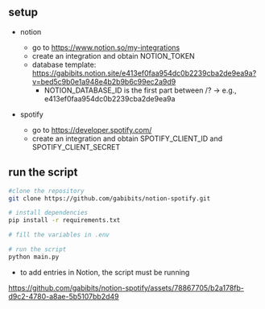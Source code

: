 ## setup
- notion
  - go to https://www.notion.so/my-integrations
  - create an integration and obtain NOTION_TOKEN
  - database template: https://gabibits.notion.site/e413ef0faa954dc0b2239cba2de9ea9a?v=bed5c9b0e1a948e4b2b9b6c99ec2a9d9
    - NOTION_DATABASE_ID is the first part between /? -> e.g., e413ef0faa954dc0b2239cba2de9ea9a

- spotify
  - go to https://developer.spotify.com/
  - create an integration and obtain SPOTIFY_CLIENT_ID and SPOTIFY_CLIENT_SECRET


## run the script
```bash
#clone the repository
git clone https://github.com/gabibits/notion-spotify.git

# install dependencies
pip install -r requirements.txt

# fill the variables in .env

# run the script
python main.py
```

- to add entries in Notion, the script must be running
  
https://github.com/gabibits/notion-spotify/assets/78867705/b2a178fb-d9c2-4780-a8ae-5b5107bb2d49
